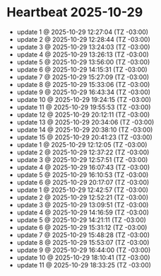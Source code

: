 # Heartbeat 2025-10-29
- update 1 @ 2025-10-29 12:27:04 (TZ -03:00)
- update 2 @ 2025-10-29 12:28:44 (TZ -03:00)
- update 3 @ 2025-10-29 13:24:03 (TZ -03:00)
- update 4 @ 2025-10-29 13:26:13 (TZ -03:00)
- update 5 @ 2025-10-29 13:56:00 (TZ -03:00)
- update 6 @ 2025-10-29 14:15:31 (TZ -03:00)
- update 7 @ 2025-10-29 15:27:09 (TZ -03:00)
- update 8 @ 2025-10-29 15:33:06 (TZ -03:00)
- update 9 @ 2025-10-29 16:43:34 (TZ -03:00)
- update 10 @ 2025-10-29 19:24:15 (TZ -03:00)
- update 11 @ 2025-10-29 19:55:53 (TZ -03:00)
- update 12 @ 2025-10-29 20:12:11 (TZ -03:00)
- update 13 @ 2025-10-29 20:34:06 (TZ -03:00)
- update 14 @ 2025-10-29 20:38:10 (TZ -03:00)
- update 15 @ 2025-10-29 20:41:23 (TZ -03:00)
- update 1 @ 2025-10-29 12:12:05 (TZ -03:00)
- update 2 @ 2025-10-29 12:37:22 (TZ -03:00)
- update 3 @ 2025-10-29 12:57:51 (TZ -03:00)
- update 4 @ 2025-10-29 16:07:43 (TZ -03:00)
- update 5 @ 2025-10-29 16:10:53 (TZ -03:00)
- update 6 @ 2025-10-29 20:17:07 (TZ -03:00)
- update 1 @ 2025-10-29 12:42:57 (TZ -03:00)
- update 2 @ 2025-10-29 12:52:21 (TZ -03:00)
- update 3 @ 2025-10-29 13:09:51 (TZ -03:00)
- update 4 @ 2025-10-29 14:16:59 (TZ -03:00)
- update 5 @ 2025-10-29 14:21:11 (TZ -03:00)
- update 6 @ 2025-10-29 15:31:12 (TZ -03:00)
- update 7 @ 2025-10-29 15:48:28 (TZ -03:00)
- update 8 @ 2025-10-29 15:53:07 (TZ -03:00)
- update 9 @ 2025-10-29 16:44:00 (TZ -03:00)
- update 10 @ 2025-10-29 18:10:41 (TZ -03:00)
- update 11 @ 2025-10-29 18:33:25 (TZ -03:00)
